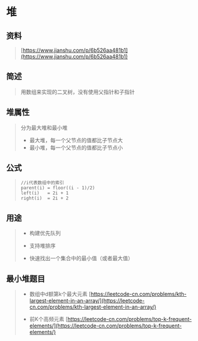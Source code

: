 # 堆

## 资料

> [https://www.jianshu.com/p/6b526aa481b1](https://www.jianshu.com/p/6b526aa481b1)

## 简述

> 用数组来实现的二叉树，没有使用父指针和子指针

## 堆属性

> 分为最大堆和最小堆
>
> * 最大堆，每一个父节点的值都比子节点大
> * 最小堆，每一个父节点的值都比子节点小

## 公式

> ```
> //i代表数组中的索引
> parent(i) = floor((i - 1)/2)
> left(i)   = 2i + 1
> right(i)  = 2i + 2
> ```

## 用途

> * 构建优先队列
>
> * 支持堆排序
>
> * 快速找出一个集合中的最小值（或者最大值）

## 最小堆题目

> * 数组中d额第k个最大元素 [https://leetcode-cn.com/problems/kth-largest-element-in-an-array/](https://leetcode-cn.com/problems/kth-largest-element-in-an-array/)
>
> * 前K个高频元素 [https://leetcode-cn.com/problems/top-k-frequent-elements/](https://leetcode-cn.com/problems/top-k-frequent-elements/)



